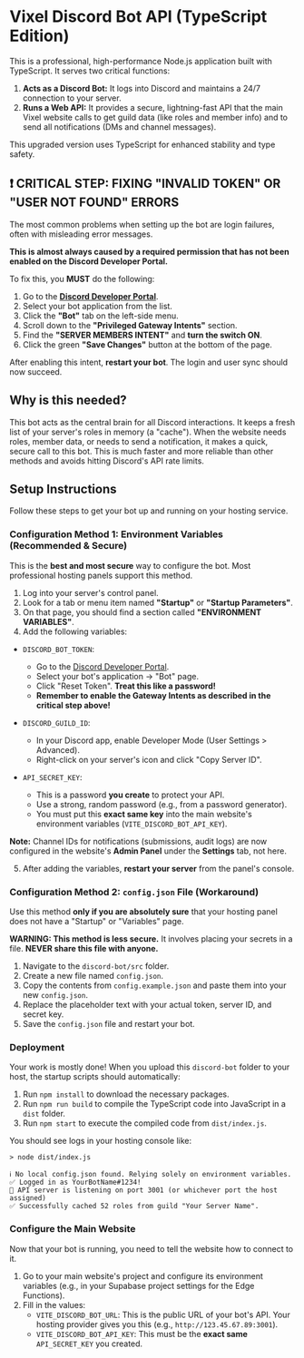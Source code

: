 # Vixel Discord Bot API (TypeScript Edition)

This is a professional, high-performance Node.js application built with TypeScript. It serves two critical functions:

1.  **Acts as a Discord Bot:** It logs into Discord and maintains a 24/7 connection to your server.
2.  **Runs a Web API:** It provides a secure, lightning-fast API that the main Vixel website calls to get guild data (like roles and member info) and to send all notifications (DMs and channel messages).

This upgraded version uses TypeScript for enhanced stability and type safety.

## ❗ CRITICAL STEP: FIXING "INVALID TOKEN" OR "USER NOT FOUND" ERRORS

The most common problems when setting up the bot are login failures, often with misleading error messages.

**This is almost always caused by a required permission that has not been enabled on the Discord Developer Portal.**

To fix this, you **MUST** do the following:

1.  Go to the **[Discord Developer Portal](https://discord.com/developers/applications)**.
2.  Select your bot application from the list.
3.  Click the **"Bot"** tab on the left-side menu.
4.  Scroll down to the **"Privileged Gateway Intents"** section.
5.  Find the **"SERVER MEMBERS INTENT"** and **turn the switch ON**.
6.  Click the green **"Save Changes"** button at the bottom of the page.



After enabling this intent, **restart your bot**. The login and user sync should now succeed.

## Why is this needed?

This bot acts as the central brain for all Discord interactions. It keeps a fresh list of your server's roles in memory (a "cache"). When the website needs roles, member data, or needs to send a notification, it makes a quick, secure call to this bot. This is much faster and more reliable than other methods and avoids hitting Discord's API rate limits.

## Setup Instructions

Follow these steps to get your bot up and running on your hosting service.

### Configuration Method 1: Environment Variables (Recommended & Secure)

This is the **best and most secure** way to configure the bot. Most professional hosting panels support this method.

1.  Log into your server's control panel.
2.  Look for a tab or menu item named **"Startup"** or **"Startup Parameters"**.
3.  On that page, you should find a section called **"ENVIRONMENT VARIABLES"**.
4.  Add the following variables:

-   `DISCORD_BOT_TOKEN`:
    -   Go to the [Discord Developer Portal](https://discord.com/developers/applications).
    -   Select your bot's application -> "Bot" page.
    -   Click "Reset Token". **Treat this like a password!**
    -   **Remember to enable the Gateway Intents as described in the critical step above!**

-   `DISCORD_GUILD_ID`:
    -   In your Discord app, enable Developer Mode (User Settings > Advanced).
    -   Right-click on your server's icon and click "Copy Server ID".

-   `API_SECRET_KEY`:
    -   This is a password **you create** to protect your API.
    -   Use a strong, random password (e.g., from a password generator).
    -   You must put this **exact same key** into the main website's environment variables (`VITE_DISCORD_BOT_API_KEY`).

**Note:** Channel IDs for notifications (submissions, audit logs) are now configured in the website's **Admin Panel** under the **Settings** tab, not here.

5.  After adding the variables, **restart your server** from the panel's console.

### Configuration Method 2: `config.json` File (Workaround)

Use this method **only if you are absolutely sure** that your hosting panel does not have a "Startup" or "Variables" page.

**WARNING: This method is less secure.** It involves placing your secrets in a file. **NEVER share this file with anyone.**

1.  Navigate to the `discord-bot/src` folder.
2.  Create a new file named `config.json`.
3.  Copy the contents from `config.example.json` and paste them into your new `config.json`.
4.  Replace the placeholder text with your actual token, server ID, and secret key.
5.  Save the `config.json` file and restart your bot.

### Deployment

Your work is mostly done! When you upload this `discord-bot` folder to your host, the startup scripts should automatically:

1.  Run `npm install` to download the necessary packages.
2.  Run `npm run build` to compile the TypeScript code into JavaScript in a `dist` folder.
3.  Run `npm start` to execute the compiled code from `dist/index.js`.

You should see logs in your hosting console like:
```
> node dist/index.js

ℹ️ No local config.json found. Relying solely on environment variables.
✅ Logged in as YourBotName#1234!
🚀 API server is listening on port 3001 (or whichever port the host assigned)
✅ Successfully cached 52 roles from guild "Your Server Name".
```

### Configure the Main Website

Now that your bot is running, you need to tell the website how to connect to it.

1.  Go to your main website's project and configure its environment variables (e.g., in your Supabase project settings for the Edge Functions).
2.  Fill in the values:
    -   `VITE_DISCORD_BOT_URL`: This is the public URL of your bot's API. Your hosting provider gives you this (e.g., `http://123.45.67.89:3001`).
    -   `VITE_DISCORD_BOT_API_KEY`: This must be the **exact same** `API_SECRET_KEY` you created.